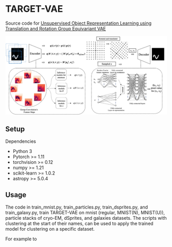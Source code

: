 # TARGET-VAE

Source code for <a href=""> Unsupervised Object Representation Learning using Translation and Rotation Group Equivariant VAE </a>

<img src="images/model_p8_2.gif" alt="TARGET-VAE framework">


## Setup
Dependencies
<ul>
<li> Python 3 </li>
<li> Pytorch >= 1.11 </li>
<li> torchvision >= 0.12 </li>
<li> numpy >= 1.21 </li>
<li> scikit-learn >= 1.0.2 </li>
<li> astropy >= 5.0.4 </li>
</ul>


## Usage
The code in train_mnist.py, train_particles.py, train_dsprites.py, and train_galaxy.py, train TARGET-VAE on mnist (regular, MNIST(N), MNIST(U)), particle stacks of cryo-EM, dSprites, and galaxies datasets. The scripts with clustering at the start of their names, can be used to apply the trained model for clustering on a specific dataset.

For example to 
